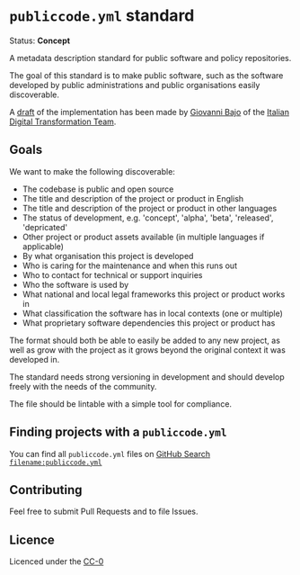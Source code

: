 # `publiccode.yml` standard

Status: **Concept**

A metadata description standard for public software and policy repositories.

The goal of this standard is to make public software, such as the software developed by public administrations and public organisations easily discoverable.

A [draft](https://gist.github.com/rasky/fbd2da521b827c4a22b352bdb0811471) of the implementation has been made by [Giovanni Bajo](https://github.com/rasky) of the [Italian Digital Transformation Team](https://teamdigitale.governo.it).

## Goals

We want to make the following discoverable:

* The codebase is public and open source
* The title and description of the project or product in English
* The title and description of the project or product in other languages
* The status of development, e.g. 'concept', 'alpha', 'beta', 'released', 'depricated'
* Other project or product assets available (in multiple languages if applicable)
* By what organisation this project is developed
* Who is caring for the maintenance and when this runs out
* Who to contact for technical or support inquiries
* Who the software is used by
* What national and local legal frameworks this project or product works in
* What classification the software has in local contexts (one or multiple)
* What proprietary software dependencies this project or product has

The format should both be able to easily be added to any new project, as well as grow with the project as it grows beyond the original context it was developed in.

The standard needs strong versioning in development and should develop freely with the needs of the community.

The file should be lintable with a simple tool for compliance.

## Finding projects with a `publiccode.yml`

You can find all `publiccode.yml` files on [GitHub Search `filename:publiccode.yml`](https://github.com/search?utf8=%E2%9C%93&q=filename%3Apubliccode.yml&type=)

## Contributing

Feel free to submit Pull Requests and to file Issues.

## Licence

Licenced under the [CC-0](LICENSE)
